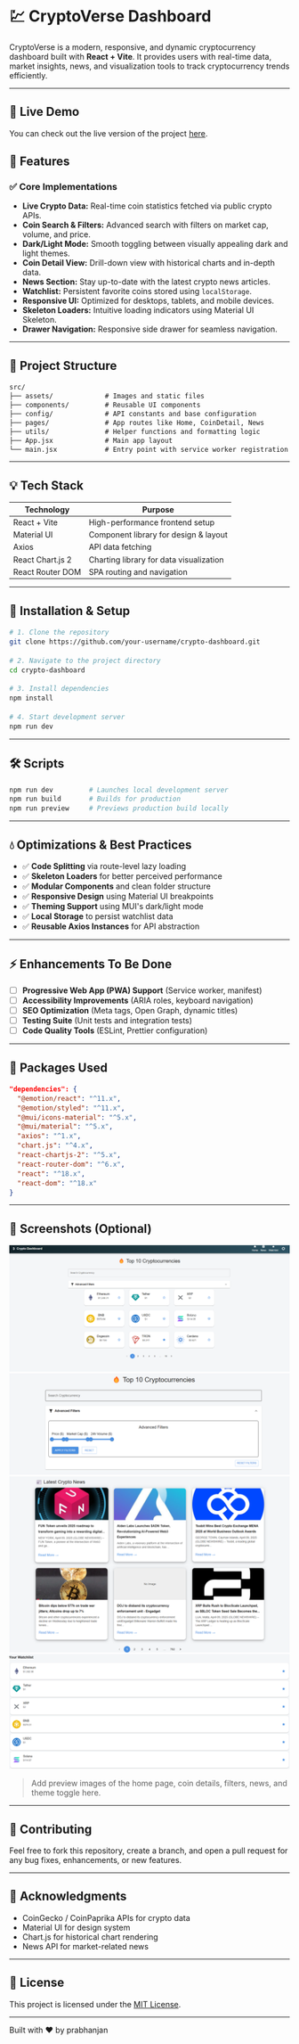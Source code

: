 # 💹 CryptoVerse Dashboard

CryptoVerse is a modern, responsive, and dynamic cryptocurrency dashboard built with **React + Vite**. It provides users with real-time data, market insights, news, and visualization tools to track cryptocurrency trends efficiently.

---
## 🔗 Live Demo

You can check out the live version of the project [here](https://whimsical-lolly-fa9245.netlify.app/).

## 🚀 Features

### ✅ Core Implementations

- **Live Crypto Data:** Real-time coin statistics fetched via public crypto APIs.
- **Coin Search & Filters:** Advanced search with filters on market cap, volume, and price.
- **Dark/Light Mode:** Smooth toggling between visually appealing dark and light themes.
- **Coin Detail View:** Drill-down view with historical charts and in-depth data.
- **News Section:** Stay up-to-date with the latest crypto news articles.
- **Watchlist:** Persistent favorite coins stored using `localStorage`.
- **Responsive UI:** Optimized for desktops, tablets, and mobile devices.
- **Skeleton Loaders:** Intuitive loading indicators using Material UI Skeleton.
- **Drawer Navigation:** Responsive side drawer for seamless navigation.

---

## 📅 Project Structure

```
src/
├── assets/             # Images and static files
├── components/         # Reusable UI components
├── config/             # API constants and base configuration
├── pages/              # App routes like Home, CoinDetail, News
├── utils/              # Helper functions and formatting logic
├── App.jsx             # Main app layout
└── main.jsx            # Entry point with service worker registration
```

---

## 💡 Tech Stack

| Technology         | Purpose                                      |
|-------------------|----------------------------------------------|
| React + Vite      | High-performance frontend setup              |
| Material UI       | Component library for design & layout        |
| Axios             | API data fetching                            |
| React Chart.js 2  | Charting library for data visualization      |
| React Router DOM  | SPA routing and navigation                   |

---

## 🧱 Installation & Setup

```bash
# 1. Clone the repository
git clone https://github.com/your-username/crypto-dashboard.git

# 2. Navigate to the project directory
cd crypto-dashboard

# 3. Install dependencies
npm install

# 4. Start development server
npm run dev
```

---

## 🛠️ Scripts

```bash
npm run dev         # Launches local development server
npm run build       # Builds for production
npm run preview     # Previews production build locally
```

---

## 💧 Optimizations & Best Practices

- ✅ **Code Splitting** via route-level lazy loading
- ✅ **Skeleton Loaders** for better perceived performance
- ✅ **Modular Components** and clean folder structure
- ✅ **Responsive Design** using Material UI breakpoints
- ✅ **Theming Support** using MUI's dark/light mode
- ✅ **Local Storage** to persist watchlist data
- ✅ **Reusable Axios Instances** for API abstraction

---

## ⚡ Enhancements To Be Done

- [ ] **Progressive Web App (PWA) Support** (Service worker, manifest)
- [ ] **Accessibility Improvements** (ARIA roles, keyboard navigation)
- [ ] **SEO Optimization** (Meta tags, Open Graph, dynamic titles)
- [ ] **Testing Suite** (Unit tests and integration tests)
- [ ] **Code Quality Tools** (ESLint, Prettier configuration)

---

## 📃 Packages Used

```json
"dependencies": {
  "@emotion/react": "^11.x",
  "@emotion/styled": "^11.x",
  "@mui/icons-material": "^5.x",
  "@mui/material": "^5.x",
  "axios": "^1.x",
  "chart.js": "^4.x",
  "react-chartjs-2": "^5.x",
  "react-router-dom": "^6.x",
  "react": "^18.x",
  "react-dom": "^18.x"
}
```

---

## 📸 Screenshots (Optional)
![Home Page](image.png)
![Search and advance filter ](image-1.png)
![News related to crypto currency](image-2.png)
![Wish List](image-3.png)
> Add preview images of the home page, coin details, filters, news, and theme toggle here.

---

## 💚 Contributing

Feel free to fork this repository, create a branch, and open a pull request for any bug fixes, enhancements, or new features.

---

## 👋 Acknowledgments

- CoinGecko / CoinPaprika APIs for crypto data
- Material UI for design system
- Chart.js for historical chart rendering
- News API for market-related news

---

## 📄 License

This project is licensed under the [MIT License](LICENSE).

---

Built with ❤️ by prabhanjan

